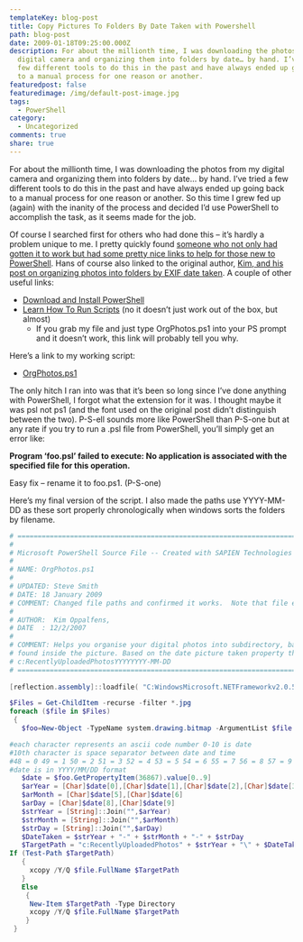 ```yaml
---
templateKey: blog-post
title: Copy Pictures To Folders By Date Taken with Powershell
path: blog-post
date: 2009-01-18T09:25:00.000Z
description: For about the millionth time, I was downloading the photos from my
  digital camera and organizing them into folders by date… by hand. I’ve tried a
  few different tools to do this in the past and have always ended up going back
  to a manual process for one reason or another.
featuredpost: false
featuredimage: /img/default-post-image.jpg
tags:
  - PowerShell
category:
  - Uncategorized
comments: true
share: true
---
```

For about the millionth time, I was downloading the photos from my digital camera and organizing them into folders by date… by hand. I’ve tried a few different tools to do this in the past and have always ended up going back to a manual process for one reason or another. So this time I grew fed up (again) with the inanity of the process and decided I’d use PowerShell to accomplish the task, as it seems made for the job.

Of course I searched first for others who had done this – it’s hardly a problem unique to me. I pretty quickly found [someone who not only had gotten it to work but had some pretty nice links to help for those new to PowerShell](https://blogs.msdn.com/hans_vb/archive/2009/01/10/organizing-my-pictures.aspx). Hans of course also linked to the original author, [Kim, and his post on organizing photos into folders by EXIF date taken](http://blogcastrepository.com/blogs/kim_oppalfenss_systems_management_ideas/archive/2007/12/02/organize-your-digital-photos-into-folders-using-powershell-and-exif-data.aspx). A couple of other useful links:

* [Download and Install PowerShell](http://www.microsoft.com/windowsserver2003/technologies/management/powershell/download.mspx)
* [Learn How To Run Scripts](http://www.microsoft.com/technet/scriptcenter/topics/winpsh/manual/run.mspx) (no it doesn’t just work out of the box, but almost)
  * If you grab my file and just type OrgPhotos.ps1 into your PS prompt and it doesn’t work, this link will probably tell you why.

Here’s a link to my working script:

* [OrgPhotos.ps1](http://stevesmithblog.s3.amazonaws.com/OrgPhotos.ps1)

The only hitch I ran into was that it’s been so long since I’ve done anything with PowerShell, I forgot what the extension for it was. I thought maybe it was psl not ps1 (and the font used on the original post didn’t distinguish between the two). P-S-ell sounds more like PowerShell than P-S-one but at any rate if you try to run a .psl file from PowerShell, you’ll simply get an error like:

**Program ‘foo.psl’ failed to execute: No application is associated with the specified file for this operation.**

Easy fix – rename it to foo.ps1. (P-S-one)

Here’s my final version of the script. I also made the paths use YYYY-MM-DD as these sort properly chronologically when windows sorts the folders by filename.

```powershell
# ==============================================================================================
# 
# Microsoft PowerShell Source File -- Created with SAPIEN Technologies PrimalScript 4.1
#
# NAME: OrgPhotos.ps1
#
# UPDATED: Steve Smith
# DATE: 18 January 2009
# COMMENT: Changed file paths and confirmed it works.  Note that file extension must be .psONE not .psELL
#
# AUTHOR:  Kim Oppalfens, 
# DATE  : 12/2/2007
# 
# COMMENT: Helps you organise your digital photos into subdirectory, based on the Exif data
# found inside the picture. Based on the date picture taken property the pictures will be organized into
# c:RecentlyUploadedPhotosYYYYYYYY-MM-DD
# ==============================================================================================
 
[reflection.assembly]::loadfile( "C:WindowsMicrosoft.NETFrameworkv2.0.50727System.Drawing.dll") 

$Files = Get-ChildItem -recurse -filter *.jpg
foreach ($file in $Files) 
 {
   $foo=New-Object -TypeName system.drawing.bitmap -ArgumentList $file.fullname 

#each character represents an ascii code number 0-10 is date 
#10th character is space separator between date and time
#48 = 0 49 = 1 50 = 2 51 = 3 52 = 4 53 = 5 54 = 6 55 = 7 56 = 8 57 = 9 58 = :
#date is in YYYY/MM/DD format
   $date = $foo.GetPropertyItem(36867).value[0..9]
   $arYear = [Char]$date[0],[Char]$date[1],[Char]$date[2],[Char]$date[3]
   $arMonth = [Char]$date[5],[Char]$date[6]
   $arDay = [Char]$date[8],[Char]$date[9]
   $strYear = [String]::Join("",$arYear)
   $strMonth = [String]::Join("",$arMonth) 
   $strDay = [String]::Join("",$arDay)
   $DateTaken = $strYear + "-" + $strMonth + "-" + $strDay
   $TargetPath = "c:RecentlyUploadedPhotos" + $strYear + "\" + $DateTaken
If (Test-Path $TargetPath)
   {
     xcopy /Y/Q $file.FullName $TargetPath
   }
   Else
    {
     New-Item $TargetPath -Type Directory
     xcopy /Y/Q $file.FullName $TargetPath
    }
 } 

```
